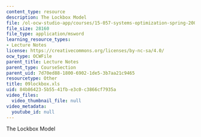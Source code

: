 ```yaml
---
content_type: resource
description: The Lockbox Model
file: /ol-ocw-studio-app/courses/15-057-systems-optimization-spring-2003/84b864235b5541fbe3c0c3866cf7935a_09lockbox.xls
file_size: 28160
file_type: application/msword
learning_resource_types:
- Lecture Notes
license: https://creativecommons.org/licenses/by-nc-sa/4.0/
ocw_type: OCWFile
parent_title: Lecture Notes
parent_type: CourseSection
parent_uid: 7d70ed88-1800-6902-1de5-3b7aa21c9465
resourcetype: Other
title: 09lockbox.xls
uid: 84b86423-5b55-41fb-e3c0-c3866cf7935a
video_files:
  video_thumbnail_file: null
video_metadata:
  youtube_id: null
---
```

The Lockbox Model